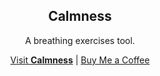<div align="center">
  <h2>Calmness</h2>
  <p>A breathing exercises tool.</p>
  <a href="https://calmness.mvze.net/">Visit <strong>Calmness</strong></a> | <a href="https://buymeacoffee.com/remvze">Buy Me a Coffee</a>
</div>
